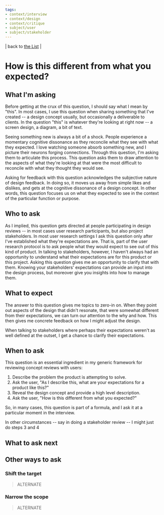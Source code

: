 ```yaml
---
tags:
- context/interview
- context/design
- context/critique
- subject/user
- subject/stakeholder
---
```


| back to [the List](index.md) |

# How is this different from what you expected?

## What I'm asking
Before getting at the crux of this question, I should say what I mean by "this". In most cases, I use this question when sharing something that I've created -- a design concept usually, but occasionally a deliverable to clients. In the question "this" is whatever they're looking at right now -- a screen design, a diagram, a bit of text.

Seeing something new is always a bit of a shock. People experience a momentary cognitive dissonance as they reconcile what they see with what they expected. I love watching someone absorb something new, and I picture their neurons forging connections. Through this question, I'm asking them to articulate this process. This question asks them to draw attention to the aspects of what they're looking at that were the most difficult to reconcile with what they thought they would see.

Asking for feedback with this question acknowledges the subjective nature of design feedback. In doing so, it moves us away from simple likes and dislikes, and gets at the cognitive dissonance of a design concept. In other words, this question focuses us on what they expected to see in the context of the particular function or purpose.

## Who to ask
As I implied, this question gets directed at people participating in design reviews -- in most cases user research participants, but also project stakeholders. In most user research settings I ask this question only after I've established what they're expectations are. That is, part of the user research protocol is to ask people what they would expect to see out of this kind of product. In talking to stakeholders, however, I haven't always had an opportunity to understand what their expectations are for this product or this project. Asking this question gives me an opportunity to clarify that with them. Knowing your stakeholders' expectations can provide an input into the design process, but moreover give you insights into how to manage them.

## What to expect
The answer to this question gives me topics to zero-in on. When they point out aspects of the design that didn't resonate, that were somewhat different from their expectations, we can turn our attention to the why and how. This then gives me concrete feedback on how I might adjust the design.

When talking to stakeholders where perhaps their expectations weren't as well defined at the outset, I get a chance to clarify their expectations.

## When to ask
This question is an essential ingredient in my generic framework for reviewing concept reviews with users:

1. Describe the problem the product is attempting to solve.
2. Ask the user, "As I describe this, what are your expectations for a product like this?"
3. Reveal the design concept and provide a high level description.
4. Ask the user, "How is this different from what you expected?"

So, in many cases, this question is part of a formula, and I ask it at a particular moment in the interview. 

In other circumstances -- say in doing a stakeholder review -- I might just do steps 3 and 4


## What to ask next


## Other ways to ask
### Shift the target
> ALTERNATE



### Narrow the scope
> ALTERNATE

